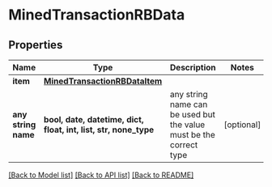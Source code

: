# MinedTransactionRBData


## Properties
Name | Type | Description | Notes
------------ | ------------- | ------------- | -------------
**item** | [**MinedTransactionRBDataItem**](MinedTransactionRBDataItem.md) |  | 
**any string name** | **bool, date, datetime, dict, float, int, list, str, none_type** | any string name can be used but the value must be the correct type | [optional]

[[Back to Model list]](../README.md#documentation-for-models) [[Back to API list]](../README.md#documentation-for-api-endpoints) [[Back to README]](../README.md)


